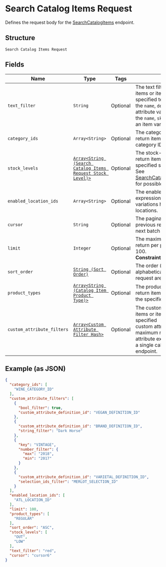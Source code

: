 
# Search Catalog Items Request

Defines the request body for the [SearchCatalogItems](../../doc/api/catalog.md#search-catalog-items) endpoint.

## Structure

`Search Catalog Items Request`

## Fields

| Name | Type | Tags | Description |
|  --- | --- | --- | --- |
| `text_filter` | `String` | Optional | The text filter expression to return items or item variations containing specified text in<br>the `name`, `description`, or `abbreviation` attribute value of an item, or in<br>the `name`, `sku`, or `upc` attribute value of an item variation. |
| `category_ids` | `Array<String>` | Optional | The category id query expression to return items containing the specified category IDs. |
| `stock_levels` | [`Array<String (Search Catalog Items Request Stock Level)>`](../../doc/models/search-catalog-items-request-stock-level.md) | Optional | The stock-level query expression to return item variations with the specified stock levels.<br>See [SearchCatalogItemsRequestStockLevel](#type-searchcatalogitemsrequeststocklevel) for possible values |
| `enabled_location_ids` | `Array<String>` | Optional | The enabled-location query expression to return items and item variations having specified enabled locations. |
| `cursor` | `String` | Optional | The pagination token, returned in the previous response, used to fetch the next batch of pending results. |
| `limit` | `Integer` | Optional | The maximum number of results to return per page. The default value is 100.<br>**Constraints**: `<= 100` |
| `sort_order` | [`String (Sort Order)`](../../doc/models/sort-order.md) | Optional | The order (e.g., chronological or alphabetical) in which results from a request are returned. |
| `product_types` | [`Array<String (Catalog Item Product Type)>`](../../doc/models/catalog-item-product-type.md) | Optional | The product types query expression to return items or item variations having the specified product types. |
| `custom_attribute_filters` | [`Array<Custom Attribute Filter Hash>`](../../doc/models/custom-attribute-filter.md) | Optional | The customer-attribute filter to return items or item variations matching the specified<br>custom attribute expressions. A maximum number of 10 custom attribute expressions are supported in<br>a single call to the [SearchCatalogItems](api-endpoint:Catalog-SearchCatalogItems) endpoint. |

## Example (as JSON)

```json
{
  "category_ids": [
    "WINE_CATEGORY_ID"
  ],
  "custom_attribute_filters": [
    {
      "bool_filter": true,
      "custom_attribute_definition_id": "VEGAN_DEFINITION_ID"
    },
    {
      "custom_attribute_definition_id": "BRAND_DEFINITION_ID",
      "string_filter": "Dark Horse"
    },
    {
      "key": "VINTAGE",
      "number_filter": {
        "max": "2018",
        "min": "2017"
      }
    },
    {
      "custom_attribute_definition_id": "VARIETAL_DEFINITION_ID",
      "selection_ids_filter": "MERLOT_SELECTION_ID"
    }
  ],
  "enabled_location_ids": [
    "ATL_LOCATION_ID"
  ],
  "limit": 100,
  "product_types": [
    "REGULAR"
  ],
  "sort_order": "ASC",
  "stock_levels": [
    "OUT",
    "LOW"
  ],
  "text_filter": "red",
  "cursor": "cursor6"
}
```


